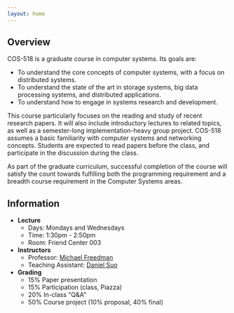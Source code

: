 ```yaml
---
layout: home
---
```


## Overview

COS-518 is a graduate course in computer systems. Its goals are:

- To understand the core concepts of computer systems, with a focus on distributed systems.
- To understand the state of the art in storage systems, big data processing systems, and distributed applications.
- To understand how to engage in systems research and development.

This course particularly focuses on the reading and study of recent research papers.  It will also include introductory lectures to related topics, as well as a semester-long implementation-heavy group project.  COS-518 assumes a basic familiarity with computer systems and networking concepts.  Students are expected to read papers before the class, and participate in the discussion during the class.

As part of the graduate curriculum, successful completion of the course will satisfy the count towards fulfilling both the programming requirement and a breadth course requirement in the Computer Systems areas.

## Information
- **Lecture**
  - Days: Mondays and Wednesdays
  - Time: 1:30pm - 2:50pm
  - Room: Friend Center 003
- **Instructors**
  - Professor: [Michael Freedman](http://www.cs.princeton.edu/~mfreed/)
  - Teaching Assistant: [Daniel Suo](http://www.cs.princeton.edu/~dsuo)
- **Grading**
  - 15% Paper presentation
  - 15% Participation (class, Piazza)
  - 20% In-class "Q&A"
  - 50% Course project (10% proposal, 40% final)
